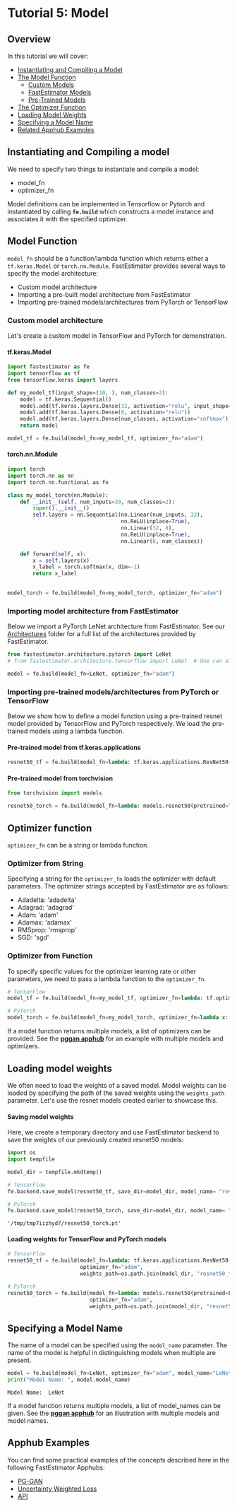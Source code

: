 # Tutorial 5: Model

## Overview

In this tutorial we will cover:

* [Instantiating and Compiling a Model](tutorials/r1.2/beginner/t05_model/#t05compile)
* [The Model Function](tutorials/r1.2/beginner/t05_model/#t05model)
    * [Custom Models](tutorials/r1.2/beginner/t05_model/#t05custom)
    * [FastEstimator Models](tutorials/r1.2/beginner/t05_model/#t05fe)
    * [Pre-Trained Models](tutorials/r1.2/beginner/t05_model/#t05trained)
* [The Optimizer Function](tutorials/r1.2/beginner/t05_model/#t05optimizer)
* [Loading Model Weights](tutorials/r1.2/beginner/t05_model/#t05weights)
* [Specifying a Model Name](tutorials/r1.2/beginner/t05_model/#t05name)
* [Related Apphub Examples](tutorials/r1.2/beginner/t05_model/#t05apphub)

<a id='t05compile'></a>

## Instantiating and Compiling a model

We need to specify two things to instantiate and compile a model:
* model_fn
* optimizer_fn

Model definitions can be implemented in Tensorflow or Pytorch and instantiated by calling **`fe.build`** which constructs a model instance and associates it with the specified optimizer.

<a id='t05model'></a>

## Model Function

`model_fn` should be a function/lambda function which returns either a `tf.keras.Model` or `torch.nn.Module`. FastEstimator provides several ways to specify the model architecture:

* Custom model architecture
* Importing a pre-built model architecture from FastEstimator
* Importing pre-trained models/architectures from PyTorch or TensorFlow

<a id='t05custom'></a>

### Custom model architecture
Let's create a custom model in TensorFlow and PyTorch for demonstration.

#### tf.keras.Model


```python
import fastestimator as fe
import tensorflow as tf
from tensorflow.keras import layers

def my_model_tf(input_shape=(30, ), num_classes=2):
    model = tf.keras.Sequential()
    model.add(tf.keras.layers.Dense(32, activation="relu", input_shape=input_shape))
    model.add(tf.keras.layers.Dense(8, activation="relu"))
    model.add(tf.keras.layers.Dense(num_classes, activation="softmax"))
    return model

model_tf = fe.build(model_fn=my_model_tf, optimizer_fn="adam")
```

#### torch.nn.Module


```python
import torch
import torch.nn as nn
import torch.nn.functional as fn

class my_model_torch(nn.Module):
    def __init__(self, num_inputs=30, num_classes=2):
        super().__init__()
        self.layers = nn.Sequential(nn.Linear(num_inputs, 32), 
                                    nn.ReLU(inplace=True), 
                                    nn.Linear(32, 8), 
                                    nn.ReLU(inplace=True),
                                    nn.Linear(8, num_classes))

    def forward(self, x):
        x = self.layers(x)
        x_label = torch.softmax(x, dim=-1)
        return x_label

    
model_torch = fe.build(model_fn=my_model_torch, optimizer_fn="adam")
```

<a id='t05fe'></a>

### Importing model architecture from FastEstimator

Below we import a PyTorch LeNet architecture from FastEstimator. See our [Architectures](https://github.com/fastestimator/fastestimator/tree/r1.2/fastestimator/architecture) folder for a full list of the architectures provided by FastEstimator.


```python
from fastestimator.architecture.pytorch import LeNet
# from fastestimator.architecture.tensorflow import LeNet  # One can also use a TensorFlow model

model = fe.build(model_fn=LeNet, optimizer_fn="adam")
```

<a id='t05trained'></a>

### Importing pre-trained models/architectures from PyTorch or TensorFlow

Below we show how to define a model function using a pre-trained resnet model provided by TensorFlow and PyTorch respectively. We load the pre-trained models using a lambda function.

#### Pre-trained model from tf.keras.applications 


```python
resnet50_tf = fe.build(model_fn=lambda: tf.keras.applications.ResNet50(weights='imagenet'), optimizer_fn="adam")
```

#### Pre-trained model from torchvision 


```python
from torchvision import models

resnet50_torch = fe.build(model_fn=lambda: models.resnet50(pretrained=True), optimizer_fn="adam")
```

<a id='t05optimizer'></a>

## Optimizer function

`optimizer_fn` can be a string or lambda function.

### Optimizer from String
Specifying a string for the `optimizer_fn` loads the optimizer with default parameters. The optimizer strings accepted by FastEstimator are as follows:
- Adadelta: 'adadelta'
- Adagrad: 'adagrad'
- Adam: 'adam'
- Adamax: 'adamax'
- RMSprop: 'rmsprop'
- SGD: 'sgd'

### Optimizer from Function

To specify specific values for the optimizer learning rate or other parameters, we need to pass a lambda function to the `optimizer_fn`.


```python
# TensorFlow 
model_tf = fe.build(model_fn=my_model_tf, optimizer_fn=lambda: tf.optimizers.Adam(1e-4))

# PyTorch
model_torch = fe.build(model_fn=my_model_torch, optimizer_fn=lambda x: torch.optim.Adam(params=x, lr=1e-4))
```

If a model function returns multiple models, a list of optimizers can be provided. See the **[pggan apphub](examples/r1.2/image_generation/pggan/pggan)** for an example with multiple models and optimizers.

<a id='t05weights'></a>

## Loading model weights

We often need to load the weights of a saved model. Model weights can be loaded by specifying the path of the saved weights using the `weights_path` parameter. Let's use the resnet models created earlier to showcase this.

#### Saving model weights
Here, we create a temporary directory and use FastEstimator backend to save the weights of our previously created resnet50 models:


```python
import os
import tempfile

model_dir = tempfile.mkdtemp()

# TensorFlow
fe.backend.save_model(resnet50_tf, save_dir=model_dir, model_name= "resnet50_tf")

# PyTorch
fe.backend.save_model(resnet50_torch, save_dir=model_dir, model_name= "resnet50_torch")
```




    '/tmp/tmp7iizhyd7/resnet50_torch.pt'



#### Loading weights for TensorFlow and PyTorch models


```python
# TensorFlow
resnet50_tf = fe.build(model_fn=lambda: tf.keras.applications.ResNet50(weights=None), 
                       optimizer_fn="adam", 
                       weights_path=os.path.join(model_dir, "resnet50_tf.h5"))
```


```python
# PyTorch
resnet50_torch = fe.build(model_fn=lambda: models.resnet50(pretrained=False), 
                          optimizer_fn="adam", 
                          weights_path=os.path.join(model_dir, "resnet50_torch.pt"))
```

<a id='t05name'></a>

## Specifying a Model Name

The name of a model can be specified using the `model_name` parameter. The name of the model is helpful in distinguishing models when multiple are present.


```python
model = fe.build(model_fn=LeNet, optimizer_fn="adam", model_name="LeNet")
print("Model Name: ", model.model_name)
```

    Model Name:  LeNet


If a model function returns multiple models, a list of model_names can be given. See the **[pggan apphub](examples/r1.2/image_generation/pggan/pggan)** for an illustration with multiple models and model names.

<a id='t05apphub'></a>

## Apphub Examples
You can find some practical examples of the concepts described here in the following FastEstimator Apphubs:

* [PG-GAN](examples/r1.2/image_generation/pggan/pggan)
* [Uncertainty Weighted Loss](examples/r1.2/multi_task_learning/uncertainty_weighted_loss/uncertainty_loss)
* [API](https://github.com/fastestimator/fastestimator/tree/r1.2/fastestimator/estimator.py)


```python

```
